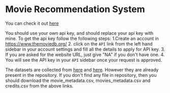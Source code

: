 # Movie Recommendation System
You can check it out [here](https://movies-recommender-sys.herokuapp.com/)



You should use your own api key, and should replace your api key with mine. To get the api key follow the following steps:
1.Create an account in https://www.themoviedb.org/
2. click on the `API` link from the left hand sidebar in your account settings and fill all the details to apply for API key.
3. If you are asked for the website URL, just give "NA" if you don't have one.
4. You will see the API key in your `API` sidebar once your request is approved.



The datasets are collected from [here](https://www.kaggle.com/rounakbanik/the-movies-dataset) and [here](https://www.kaggle.com/carolzhangdc/imdb-5000-movie-dataset). However they are already present in the repository. If you don't find any file in repository, then you should download the movie_metadata.csv, movies_metadata.csv and credits.csv from the above links.
